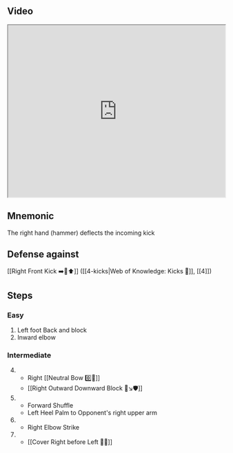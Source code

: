 ## Video

<iframe src="https://www.youtube.com/embed/IXZ6kr4VHQw?start=159&end=176" width="100%" height="400"></iframe>

## Mnemonic

The right hand (hammer) deflects the incoming kick

## Defense against

[[Right Front Kick ➡️🦶⬆️]] ([[4-kicks|Web of Knowledge: Kicks 🦶]], [[4]])

## Steps

### Easy

1. Left foot Back and block
2. Inward elbow

### Intermediate

4.  - Right [[Neutral Bow  0️⃣🦶]]
    - [[Right Outward Downward Block 🤛↘️🛡️]]
5.  - Forward Shuffle
    - Left Heel Palm to Opponent's right upper arm
6.  - Right Elbow Strike
7.  - [[Cover Right before Left 🦶🔄]]
